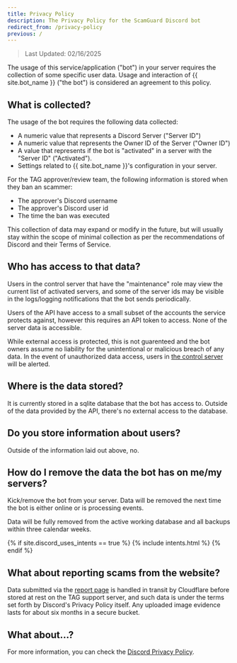 ```yaml
---
title: Privacy Policy
description: The Privacy Policy for the ScamGuard Discord bot
redirect_from: /privacy-policy
previous: /
---
```


> Last Updated: 02/16/2025

The usage of this service/application ("bot") in your server requires the collection of some specific user data. Usage and interaction of {{ site.bot_name }} ("the bot") is considered an agreement to this policy.

## What is collected?

The usage of the bot requires the following data collected:

* A numeric value that represents a Discord Server ("Server ID")
* A numeric value that represents the Owner ID of the Server ("Owner ID")
* A value that represents if the bot is "activated" in a server with the "Server ID" ("Activated").
* Settings related to {{ site.bot_name }}'s configuration in your server.

For the TAG approver/review team, the following information is stored when they ban an scammer:

* The approver's Discord username
* The approver's Discord user id
* The time the ban was executed

This collection of data may expand or modify in the future, but will usually stay within the scope of minimal collection as per the recommendations of Discord and their Terms of Service.

## Who has access to that data?

Users in the control server that have the "maintenance" role may view the current list of activated servers, and some of the server ids may be visible in the logs/logging notifications that the bot sends periodically.

Users of the API have access to a small subset of the accounts the service protects against, however this requires an API token to access. None of the server data is accessible.

While external access is protected, this is not guarenteed and the bot owners assume no liability for the unintentional or malicious breach of any data. In the event of unauthorized data access, users in [the control server](/discord) will be alerted.

## Where is the data stored?

It is currently stored in a sqlite database that the bot has access to. Outside of the data provided by the API, there's no external access to the database.

## Do you store information about users?

Outside of the information laid out above, no.

## How do I remove the data the bot has on me/my servers?

Kick/remove the bot from your server. Data will be removed the next time the bot is either online or is processing events.

Data will be fully removed from the active working database and all backups within three calendar weeks.

{% if site.discord_uses_intents == true %}
{% include intents.html %}
{% endif %}

## What about reporting scams from the website?

Data submitted via the [report page](/report) is handled in transit by Cloudflare before stored at rest on the TAG support server, and such data is under the terms set forth by Discord's Privacy Policy itself. Any uploaded image evidence lasts for about six months in a secure bucket.

## What about...?

For more information, you can check the [Discord Privacy Policy](https://discord.com/privacy).
